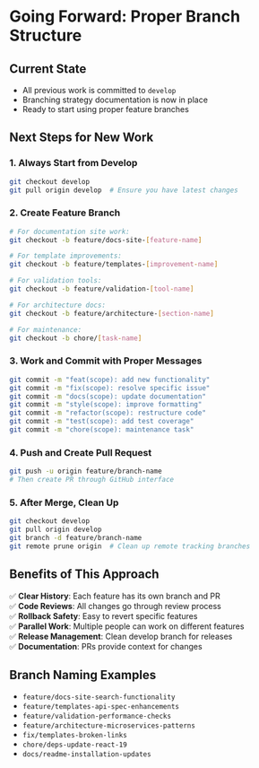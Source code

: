 # Going Forward: Proper Branch Structure

## Current State
- All previous work is committed to `develop`
- Branching strategy documentation is now in place
- Ready to start using proper feature branches

## Next Steps for New Work

### 1. Always Start from Develop
```bash
git checkout develop
git pull origin develop  # Ensure you have latest changes
```

### 2. Create Feature Branch
```bash
# For documentation site work:
git checkout -b feature/docs-site-[feature-name]

# For template improvements:
git checkout -b feature/templates-[improvement-name] 

# For validation tools:
git checkout -b feature/validation-[tool-name]

# For architecture docs:
git checkout -b feature/architecture-[section-name]

# For maintenance:
git checkout -b chore/[task-name]
```

### 3. Work and Commit with Proper Messages
```bash
git commit -m "feat(scope): add new functionality"
git commit -m "fix(scope): resolve specific issue"
git commit -m "docs(scope): update documentation"
git commit -m "style(scope): improve formatting"
git commit -m "refactor(scope): restructure code"
git commit -m "test(scope): add test coverage"
git commit -m "chore(scope): maintenance task"
```

### 4. Push and Create Pull Request
```bash
git push -u origin feature/branch-name
# Then create PR through GitHub interface
```

### 5. After Merge, Clean Up
```bash
git checkout develop
git pull origin develop
git branch -d feature/branch-name
git remote prune origin  # Clean up remote tracking branches
```

## Benefits of This Approach

✅ **Clear History**: Each feature has its own branch and PR  
✅ **Code Reviews**: All changes go through review process  
✅ **Rollback Safety**: Easy to revert specific features  
✅ **Parallel Work**: Multiple people can work on different features  
✅ **Release Management**: Clean develop branch for releases  
✅ **Documentation**: PRs provide context for changes  

## Branch Naming Examples

- `feature/docs-site-search-functionality`
- `feature/templates-api-spec-enhancements`
- `feature/validation-performance-checks`
- `feature/architecture-microservices-patterns`
- `fix/templates-broken-links`
- `chore/deps-update-react-19`
- `docs/readme-installation-updates`

